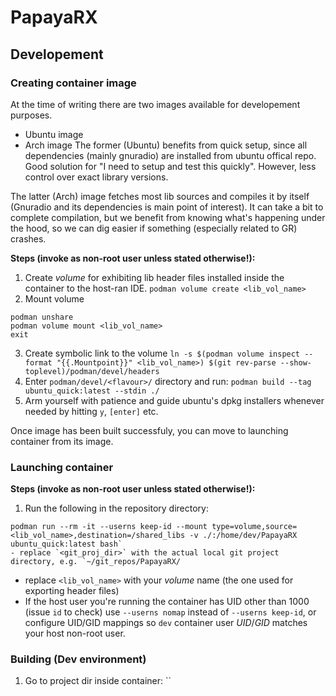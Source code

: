 # PapayaRX

## Developement

### Creating container image
At the time of writing there are two images available for developement purposes.
+ Ubuntu image
+ Arch image
The former (Ubuntu) benefits from quick setup, since all dependencies (mainly gnuradio) are installed from ubuntu offical repo. 
Good solution for "I need to setup and test this quickly". However, less control over exact library versions.

The latter (Arch) image fetches most lib sources and compiles it by itself (Gnuradio and its dependencies is main point of interest). 
It can take a bit to complete compilation, but we benefit from knowing what's happening under the hood, so we can dig easier if something (especially related to GR) crashes.

**Steps (invoke as non-root user unless stated otherwise!):**
1. Create _volume_ for exhibiting lib header files installed inside the container to the host-ran IDE.
`podman volume create <lib_vol_name>`
2. Mount volume
```
podman unshare
podman volume mount <lib_vol_name>
exit
```
3. Create symbolic link to the volume `ln -s $(podman volume inspect --format "{{.Mountpoint}}" <lib_vol_name>) $(git rev-parse --show-toplevel)/podman/devel/headers`
4. Enter `podman/devel/<flavour>/` directory and run:
`podman build --tag ubuntu_quick:latest --stdin ./`
5. Arm yourself with patience and guide ubuntu's dpkg installers whenever needed by hitting `y`, `[enter]` etc.

Once image has been built successfuly, you can move to launching container from its image.

### Launching container
**Steps (invoke as non-root user unless stated otherwise!):**
1. Run the following in the repository directory:
```
podman run --rm -it --userns keep-id --mount type=volume,source=<lib_vol_name>,destination=/shared_libs -v ./:/home/dev/PapayaRX ubuntu_quick:latest bash`
- replace `<git_proj_dir>` with the actual local git project directory, e.g. `~/git_repos/PapayaRX/
```
- replace `<lib_vol_name>` with your _volume_ name (the one used for exporting header files)
- If the host user you're running the container has UID other than 1000 (issue `id` to check) use `--userns nomap` instead of `--userns keep-id`, or configure UID/GID mappings so `dev` container user _UID_/_GID_ matches your host non-root user.

### Building (Dev environment)
1. Go to project dir inside container: ``